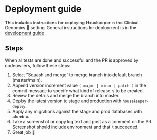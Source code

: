 # Deployment guide
This includes instructions for deploying Houskeeper in the Clinical Genomics :hospital: setting. General instructions for deployment is in the [development guide][development-guide]

## Steps
When all tests are done and successful and the PR is approved by codeowners, follow these steps:

1. Select "Squash and merge" to merge branch into default branch (master/main).
2. Append version increment value `( major | minor | patch )` in the commit message to specify what kind of release is to be created.
3. Review the details and merge the branch into master.
4. Deploy the latest version to stage and production with `housekeeper-deploy`.
5. Apply any migrations against the stage and prod databases with alembic.
6. Take a screenshot or copy log text and post as a comment on the PR. Screenshot should include environment and that it succeeded.
7. Great job :whale2:

[development-guide]: http://www.clinicalgenomics.se/development/publish/prod/
